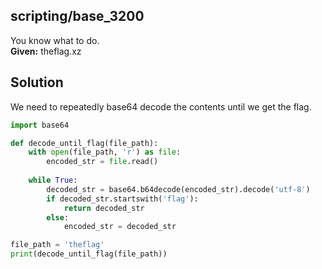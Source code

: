 ## scripting/base_3200

You know what to do.  
**Given:** theflag.xz

## Solution

We need to repeatedly base64 decode the contents until we get the flag.

```python
import base64

def decode_until_flag(file_path):
    with open(file_path, 'r') as file:
        encoded_str = file.read()
        
    while True:
        decoded_str = base64.b64decode(encoded_str).decode('utf-8')
        if decoded_str.startswith('flag'):
            return decoded_str
        else:
            encoded_str = decoded_str

file_path = 'theflag'
print(decode_until_flag(file_path))
```